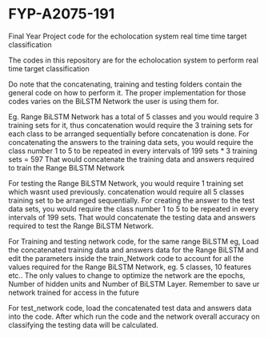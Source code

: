 # FYP-A2075-191
Final Year Project code for the echolocation system real time time target classification


The codes in this repository are for the echolocation system to perform real time target classification

Do note that the concatenating, training and testing folders contain the general code on how to perform it.
The proper implementation for those codes varies on the BiLSTM Network the user is using them for.

Eg. Range BiLSTM Network has a total of 5 classes and you would require 3 training sets for it, thus concatenation would require the 3 training sets for each class to be arranged sequentially before concatenation is done.
For concatenating the answers to the training data sets, you would require the class number 1 to 5 to be repeated in every intervals of 199 sets * 3 training sets = 597 
That would concatenate the training data and answers required to train the Range BiLSTM Network

For testing the Range BiLSTM Network, you would require 1 training set which wasnt used previously. concatenation would require all 5 classes training set to be arranged sequentially.
For creating the answer to the test data sets, you would require the class number 1 to 5 to be repeated in every intervals of 199 sets.
That would concatenate the testing data and answers required to test the Range BiLSTM Network.

For Training and testing network code, for the same range BiLSTM eg, Load the concatenated training data and answers data for the Range BiLSTM and edit the parameters inside the train_Network code
to account for all the values required for the Range BiLSTM Network, eg. 5 classes, 10 features etc..
The only values to change to optimize the network are the epochs, Number of hidden units and Number of BiLSTM Layer.
Remember to save ur network trained for access in the future

For test_network code, load the concatenated test data and answers data into the code. After which run the code and the network overall accuracy on classifying the testing data will be calculated.
